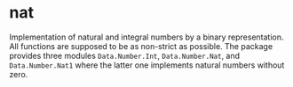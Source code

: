nat
===

Implementation of natural and integral numbers by a binary
representation. All functions are supposed to be as non-strict as
possible. The package provides three modules `Data.Number.Int`,
`Data.Number.Nat`, and `Data.Number.Nat1` where the latter one
implements natural numbers without zero.
